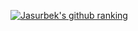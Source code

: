 <!--
**JasurbekA/JasurbekA** is a ✨ _special_ ✨ repository because its `README.md` (this file) appears on your GitHub profile.

Here are some ideas to get you started:

- 🔭 I’m currently working on ...
- 🌱 I’m currently learning ...
- 👯 I’m looking to collaborate on ...
- 🤔 I’m looking for help with ...
- 💬 Ask me about ...
- 📫 How to reach me: ...
- 😄 Pronouns: ...
- ⚡ Fun fact: ...
-->
[![Jasurbek's github ranking](https://github-readme-ranking.vercel.app/api/rank?username=JasurbekA&country_code=uzbekistan&show_private=true)](https://github.com/Muhammadsher/github-readme-ranking)

